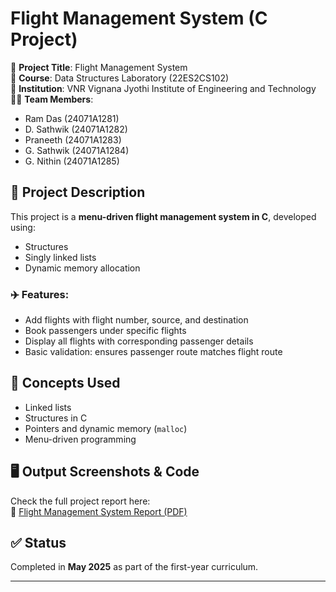 # Flight Management System (C Project)

📄 **Project Title**: Flight Management System  
📘 **Course**: Data Structures Laboratory (22ES2CS102)  
🏫 **Institution**: VNR Vignana Jyothi Institute of Engineering and Technology  
👨‍💻 **Team Members**:
- Ram Das (24071A1281)
- D. Sathwik (24071A1282)
- Praneeth (24071A1283)
- G. Sathwik (24071A1284)
- G. Nithin (24071A1285)

## 📌 Project Description

This project is a **menu-driven flight management system in C**, developed using:
- Structures
- Singly linked lists
- Dynamic memory allocation

### ✈️ Features:
- Add flights with flight number, source, and destination
- Book passengers under specific flights
- Display all flights with corresponding passenger details
- Basic validation: ensures passenger route matches flight route

## 🧠 Concepts Used
- Linked lists
- Structures in C
- Pointers and dynamic memory (`malloc`)
- Menu-driven programming

## 🖥️ Output Screenshots & Code
Check the full project report here:  
📄 [Flight Management System Report (PDF)](./24071A1281-85%20DS%20CBP.pdf)

## ✅ Status
Completed in **May 2025** as part of the first-year curriculum.

---

